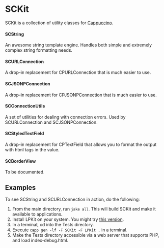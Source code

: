 # SCKit

SCKit is a collection of utility classes for [Cappuccino](https://github.com/cappuccino/cappuccino).

#### SCString
An awesome string template engine. Handles both simple and extremely complex string formatting needs.

#### SCURLConnection
A drop-in replacement for CPURLConnection that is much easier to use.

#### SCJSONPConnection
A drop-in replacement for CPJSONPConnection that is much easier to use.

#### SCConnectionUtils
A set of utilities for dealing with connection errors. Used by SCURLConnection and SCJSONPConnection.

#### SCStyledTextField
A drop-in replacement for CPTextField that allows you to format the output with html tags in the value.

#### SCBorderView
To be documented.

## Examples
To see SCString and SCURLConnection in action, do the following:

1. From the main directory, run `jake all`. This will build SCKit and make it available to applications.
1. Install LPKit on your system. You might try [this version](https://github.com/aljungberg/LPKit.git).
1. In a terminal, cd into the Tests directory.
1. Execute `capp gen -lf -F SCKit -F LPKit .` in a terminal.
1. Make the Tests directory accessible via a web server that supports PHP, and load index-debug.html.
